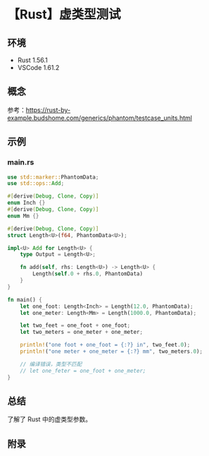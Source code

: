 # 【Rust】虚类型测试

## 环境

- Rust 1.56.1
- VSCode 1.61.2

## 概念

参考：<https://rust-by-example.budshome.com/generics/phantom/testcase_units.html>  

## 示例

### main.rs

```rust
use std::marker::PhantomData;
use std::ops::Add;

#[derive(Debug, Clone, Copy)]
enum Inch {}
#[derive(Debug, Clone, Copy)]
enum Mm {}

#[derive(Debug, Clone, Copy)]
struct Length<U>(f64, PhantomData<U>);

impl<U> Add for Length<U> {
    type Output = Length<U>;

    fn add(self, rhs: Length<U>) -> Length<U> {
        Length(self.0 + rhs.0, PhantomData)
    }
}

fn main() {
    let one_foot: Length<Inch> = Length(12.0, PhantomData);
    let one_meter: Length<Mm> = Length(1000.0, PhantomData);

    let two_feet = one_foot + one_foot;
    let two_meters = one_meter + one_meter;

    println!("one foot + one_foot = {:?} in", two_feet.0);
    println!("one meter + one_meter = {:?} mm", two_meters.0);

    // 编译错误，类型不匹配
    // let one_feter = one_foot + one_meter;
}
```

## 总结

了解了 Rust 中的虚类型参数。

## 附录
